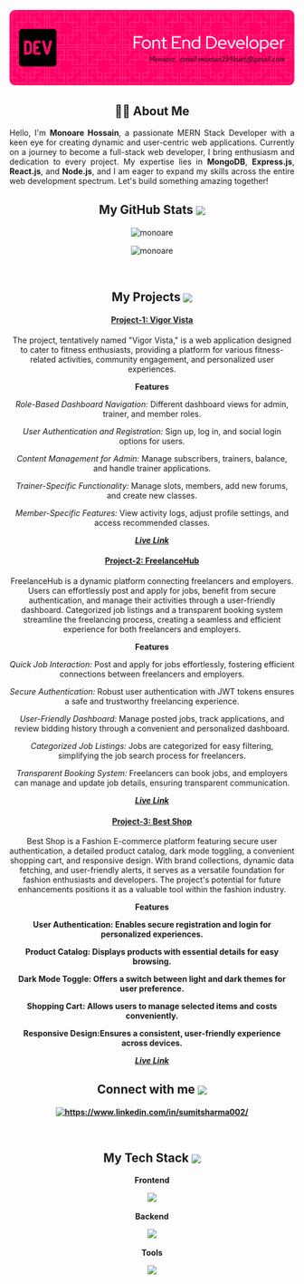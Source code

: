 <!----------------------------------- Heading Section ------------------------------------>

<p align="center">
    <img src="/github-header-image.png"/>
</p>

<!----------------------------------- About Section ------------------------------------>

<h2 align="center">✍🏻 About Me</h2>

<p style="text-align: justify">Hello, I'm <strong>Monoare Hossain</strong>, a passionate MERN Stack Developer with a keen eye for creating dynamic and user-centric web applications. Currently on a journey to become a <strong></strong>full-stack web developer, I bring enthusiasm and dedication to every project. My expertise lies in <strong>MongoDB</strong>, <strong>Express.js</strong>, <strong>React.js</strong>, and <strong>Node.js</strong>, and I am eager to expand my skills across the entire web development spectrum. Let's build something amazing together!</p>


<!----------------------------------- GitHub Stats Section ------------------------------------>

<h2 align="center">
    My GitHub Stats
    <a>
        <img align="center" src="https://user-images.githubusercontent.com/52236473/210717541-d04de2c8-6180-4608-bf9a-366b155f403e.png" width="30" />
    <a/>
</h2>


<p align="center">
    <img align="center" src="https://github-readme-streak-stats.herokuapp.com?user=monoare&theme=monokai" alt="monoare" />
</p>
<p align="center">
    <img align="center" src="https://github-readme-stats-khaki-xi.vercel.app/api/top-langs/?username=monoare&layout=compact&langs_count=10&border_radius=4.5&theme=dark" alt="monoare" />
</p>
<br>

<!----------------------------------- Project Section ------------------------------------>

<h2 align="center">
    My Projects
    <a>
        <img align="center" src="https://user-images.githubusercontent.com/52236473/210715023-0f03194b-fc67-46e8-af2f-209816fa820b.png" width="45" />   
    <a/>
</h2>

<!----------------------------------- Project One------------------------------------>

<div align="center">
<h4><ins>Project-1: Vigor Vista</ins></h4>

<p>The project, tentatively named "Vigor Vista," is a web application designed to cater to fitness enthusiasts, providing a platform for various fitness-related activities, community engagement, and personalized user experiences.</p>

<strong>Features</strong>

<p><em>Role-Based Dashboard Navigation:</em> Different dashboard views for admin, trainer, and member roles.</p>
<p><em>User Authentication and Registration:</em> Sign up, log in, and social login options for users.</p>
<p><em>Content Management for Admin:</em> Manage subscribers, trainers, balance, and handle trainer applications.</p>
<p><em>Trainer-Specific Functionality:</em> Manage slots, members, add new forums, and create new classes.</p>
<p><em>Member-Specific Features:</em> View activity logs, adjust profile settings, and access recommended classes.</p>
<a href="https://vigor-vista.web.app"><em><strong>Live Link</strong></em> </a>

</div>

<!----------------------------------- Project Two------------------------------------>

<div align="center">
<h4><ins>Project-2: FreelanceHub</ins></h4>

<p>FreelanceHub is a dynamic platform connecting freelancers and employers. Users can effortlessly post and apply for jobs, benefit from secure authentication, and manage their activities through a user-friendly dashboard. Categorized job listings and a transparent booking system streamline the freelancing process, creating a seamless and efficient experience for both freelancers and employers.</p>

<strong>Features</strong>

<p><em>Quick Job Interaction:</em> Post and apply for jobs effortlessly, fostering efficient connections between freelancers and employers.</p>
<p><em>Secure Authentication:</em> Robust user authentication with JWT tokens ensures a safe and trustworthy freelancing experience.</p>
<p><em>User-Friendly Dashboard:</em> Manage posted jobs, track applications, and review bidding history through a convenient and personalized dashboard.</p>
<p><em>Categorized Job Listings:</em> Jobs are categorized for easy filtering, simplifying the job search process for freelancers.</p>
<p><em>Transparent Booking System:</em> Freelancers can book jobs, and employers can manage and update job details, ensuring transparent communication.</p>

<a href="https://freelancehub-45daa.web.app"><em><strong>Live Link</strong></em></a>
</div>

<!----------------------------------- Project Three------------------------------------>

<div align="center">
    
<h4><ins>Project-3: Best Shop</ins></h4>

<p>Best Shop is a Fashion E-commerce platform featuring secure user authentication, a detailed product catalog, dark mode toggling, a convenient shopping cart, and responsive design. With brand collections, dynamic data fetching, and user-friendly alerts, it serves as a versatile foundation for fashion enthusiasts and developers. The project's potential for future enhancements positions it as a valuable tool within the fashion industry.</p>

<strong>Features<strong>

<p>User Authentication: Enables secure registration and login for personalized experiences.</p>
<p>Product Catalog: Displays products with essential details for easy browsing.</p>
<p>Dark Mode Toggle: Offers a switch between light and dark themes for user preference.</p>
<p>Shopping Cart: Allows users to manage selected items and costs conveniently.</p>
<p>Responsive Design:Ensures a consistent, user-friendly experience across devices.</p>

<a href="https://bestshop-eae65.web.app"><em><strong>Live Link</strong></em></a>

</div>
<!----------------------------------- Social Media Links Section ------------------------------------>

<h2 align="center">
    Connect with me
    <a>
        <img align="center" src="https://user-images.githubusercontent.com/52236473/210716966-d30ec997-ad2d-488e-9406-b7305bb3a72e.png" width="30" />
    <a/>
</h2>
<p align="center">
    <a href="https://www.linkedin.com/in/sumitsharma002/">
        <img align="center" src="https://img.shields.io/badge/LinkedIn-0077B5?style=for-the-badge&logo=linkedin&logoColor=white" alt="https://www.linkedin.com/in/sumitsharma002/" />
    </a>
</p>
<br>

<!----------------------------------- Tech Stack Section ------------------------------------>
<h2 align="center">
    My Tech Stack
    <a>
        <img align="center" src="https://user-images.githubusercontent.com/52236473/210716459-e792742d-9443-4a83-96c4-fea099a560b7.png" width="30" />   
    <a/>
</h2>
 
<div align="center">
    <p>Frontend</p>
  <a href="https://skillicons.dev">
    <img src="https://skillicons.dev/icons?i=html,css,tailwind,js,react" />
  </a>
</div>

<div align="center">
    <p>Backend</p>
  <a href="https://skillicons.dev">
    <img src="https://skillicons.dev/icons?i=nodejs,express,mongodb,firebase" />
  </a>
</div>

<div align="center">
    <p>Tools</p>
  <a href="https://skillicons.dev">
    <img src="https://skillicons.dev/icons?i=git,github,figma,vscode,postman" />
  </a>
</div>
